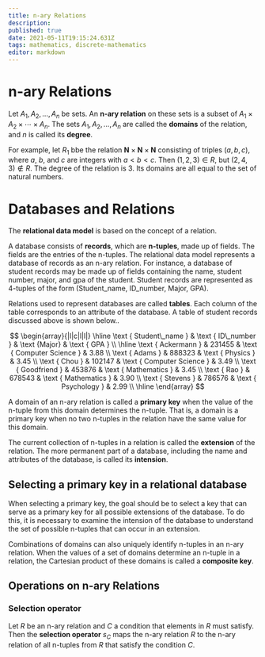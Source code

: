 ```yaml
---
title: n-ary Relations
description: 
published: true
date: 2021-05-11T19:15:24.631Z
tags: mathematics, discrete-mathematics
editor: markdown
---
```


# n-ary Relations
Let $A_{1}, A_{2}, \ldots, A_{n}$ be sets. An **n-ary relation** on these sets is a subset of $A_{1} \times A_{2} \times \cdots \times A_{n}$. The sets $A_{1}, A_{2}, \ldots, A_{n}$ are called the **domains** of the relation, and $n$ is called its **degree**.

For example, let $R_1$ bbe the relation $\mathbf{N} \times \mathbf{N} \times \mathbf{N}$ consisting of triples $(a,b,c)$, where $a$, $b$, and $c$ are integers with $a \lt b \lt c$. Then $(1,2,3) \in R$, but $(2,4,3) \notin R$. The degree of the relation is $3$. Its domains are all equal to the set of natural numbers.

# Databases and Relations
The **relational data model** is based on the concept of a relation. 

A database consists of **records**, which are **n-tuples**, made up of fields. The fields are the entries of the n-tuples. The relational data model represents a database of records as an n-ary relation. 
For instance, a database of student records may be made up of fields containing the name, student number, major, and gpa of the student. Student records are represented as 4-tuples of the form (Student_name, ID_number, Major, GPA). 

Relations used to represent databases are called **tables**. Each column of the table corresponds to an attribute of the database. A table of student records discussed above is shown below..

$$
\begin{array}{|l|c|l|l|}
\hline \text { Student\_name } & \text { ID\_number } & \text {Major} & \text { GPA } \\
\hline \text { Ackermann } & 231455 & \text { Computer Science } & 3.88 \\
\text { Adams } & 888323 & \text { Physics } & 3.45 \\
\text { Chou } & 102147 & \text { Computer Science } & 3.49 \\
\text { Goodfriend } & 453876 & \text { Mathematics } & 3.45 \\
\text { Rao } & 678543 & \text { Mathematics } & 3.90 \\
\text { Stevens } & 786576 & \text { Psychology } & 2.99 \\
\hline
\end{array}
$$

A domain of an n-ary relation is called a **primary key** when the value of the n-tuple from this domain determines the n-tuple. That is, a domain is a primary key when no two n-tuples in the relation have the same value for this domain.

The current collection of n-tuples in a relation is called the **extension** of the relation.  The more permanent part of a database, including the name and attributes of the database, is called its **intension**.

## Selecting a primary key in a relational database
When selecting a primary key, the goal should be to select a key that can serve as a primary key for all possible extensions of the database. To do this, it is necessary to examine the intension of the database to understand the set of possible n-tuples that can occur in an extension.

Combinations of domains can also uniquely identify n-tuples in an n-ary relation. When the values of a set of domains determine an n-tuple in a relation, the Cartesian product of these domains is called a **composite key**.

## Operations on n-ary Relations
### Selection operator
Let $R$ be an n-ary relation and $C$ a condition that elements in $R$ must satisfy. Then the **selection operator** $s_{C}$ maps the n-ary relation $R$ to the n-ary relation of all n-tuples from $R$ that satisfy the condition $C$. 


 